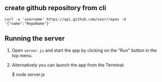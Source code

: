 ## create github repository from cli
`curl -u 'username' https://api.github.com/user/repos -d '{"name":"RepoName"}'`

## Running the server

1) Open `server.js` and start the app by clicking on the "Run" button in the top menu.

2) Alternatively you can launch the app from the Terminal:

    $ node server.js

